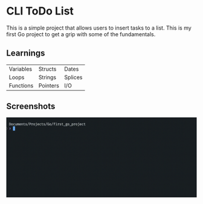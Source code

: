 # CLI ToDo List

This is a simple project that allows users to insert tasks to a list. This is my first Go project to get a grip with some of the fundamentals.

## Learnings

|   |   |   |
|---|---|---|
| Variables | Structs  | Dates  |
| Loops  | Strings  | Splices  |
| Functions  | Pointers  | I/O  |

## Screenshots

![Demo](CLI.gif)
